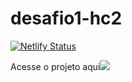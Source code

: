 # desafio1-hc2

[![Netlify Status](https://api.netlify.com/api/v1/badges/65b20d2a-9bfe-45da-93a5-c5e5aa12eae9/deploy-status)](https://app.netlify.com/sites/luanoliveira-cheaptech/deploys)

Acesse o projeto aqui![](https://luanoliveira-cheaptech.netlify.app)
